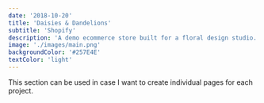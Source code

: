 ```yaml
---
date: '2018-10-20'
title: 'Daisies & Dandelions'
subtitle: 'Shopify'
description: 'A demo ecommerce store built for a floral design studio.'
image: './images/main.png'
backgroundColor: '#257E4E'
textColor: 'light'
---
```


This section can be used in case I want to create individual pages for each project.
